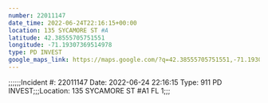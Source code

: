 ```yaml
---
number: 22011147
date_time: 2022-06-24T22:16:15+00:00
location: 135 SYCAMORE ST #A
latitude: 42.38555705751551
longitude: -71.19307369514978
type: PD INVEST
google_maps_link: https://maps.google.com/?q=42.38555705751551,-71.19307369514978
---
```


;;;;;;Incident #: 22011147   Date: 2022-06-24 22:16:15   Type: 911 PD INVEST;;;Location: 135 SYCAMORE ST #A1 FL 1;;;
